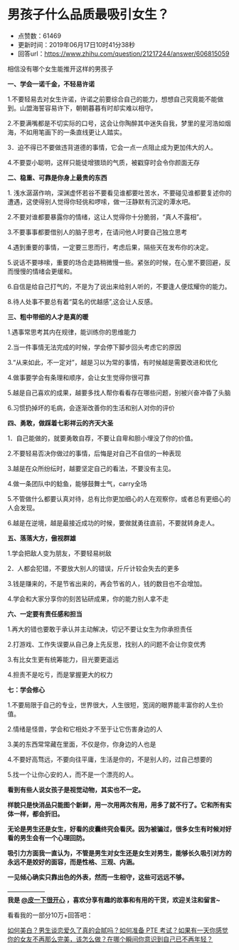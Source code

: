 # 男孩子什么品质最吸引女生？
- 点赞数：61469
- 更新时间：2019年06月17日10时41分38秒
- 回答url：https://www.zhihu.com/question/21217244/answer/606815059
<body>
 <p data-pid="6m9UYagC">相信没有哪个女生能推开这样的男孩子</p>
 <p data-pid="PS7YmKV9"><b>一、学会一诺千金，不轻易许诺</b></p>
 <p data-pid="SM5MXcEI">1.不要轻易去对女生许诺，许诺之前要综合自己的能力，想想自己究竟能不能做到。山盟海誓容易许下，朝朝暮暮有时却实难以相守。</p>
 <p data-pid="2HQmD-4O">2.不要满嘴都是不切实际的口号，这会让你陶醉其中迷失自我，梦里的星河浩如烟海，不如用笔画下的一条直线更让人踏实。</p>
 <p data-pid="tJz9Bby9">3．迫不得已不要做违背道德的事情，它会一点一点阻止成为更加伟大的人。</p>
 <p data-pid="LNY_Zy1V">4.不要耍小聪明，这样只能徒增猥琐的气质，被戳穿时会令你颜面无存</p>
 <p data-pid="tKWBrr2D"><b>二、稳重、可靠是你身上最贵的东西</b></p>
 <p data-pid="6-a0oN24">1. 浅水潺潺作响，深渊虚怀若谷不要看见谁都要吐苦水，不要碰见谁都要复述你的遭遇，这使得别人觉得你轻佻和啰嗦，做一汪静默有沉淀的潭水吧。</p>
 <p data-pid="qalFPdPX">2.不要对谁都要暴露你的情绪，这让人觉得你十分脆弱，“真人不露相”。</p>
 <p data-pid="to8ozY5E">3.不要事事都要借别人的脑子思考，在请问他人时要自己独立思考</p>
 <p data-pid="NRzHnwsi">4.遇到重要的事情，一定要三思而行，考虑后果，隔些天在发布你的决定。</p>
 <p data-pid="RBee8mmP">5.说话不要哆嗦，重要的场合走路稍微慢一些。紧张的时候，在心里不要回避，反而慢慢的情绪会更缓和。</p>
 <p data-pid="tiCYH2ei">6.自信是给自己打气的，不是为了说出来给别人听的，不要逢人便炫耀你的能力。</p>
 <p data-pid="0hHhucTQ">8.待人处事不要总有着“莫名的优越感”,这会让人反感。</p>
 <p data-pid="zVslh9Rw"><b>三、粗中带细的人才是真的暖</b></p>
 <p data-pid="QOM33T-j">1.遇事常思考其内在规律，能训练你的思维能力</p>
 <p data-pid="CsJlrKmZ">2.当一件事情无法完成的时候，学会停下脚步回头考虑它的原因</p>
 <p data-pid="r5shkq7s">3.“从来如此，不一定对”，越是习以为常的事情，有时候越是需要改进和优化</p>
 <p data-pid="cM31iNoL">4.做事要学会有条理和顺序，会让女生觉得你很可靠</p>
 <p data-pid="eKadENfm">5.越是自己喜欢的成果，越要多找人帮你看看存在哪些问题，别被兴奋冲昏了头脑</p>
 <p data-pid="1j5E4fqZ">6.习惯扔掉坏的毛病，会逐渐改善你的生活和别人对你的评价</p>
 <p data-pid="Qxl0dYrm"><b>四、勇敢，做踩着七彩祥云的齐天大圣</b></p>
 <p data-pid="MGgN614o">1．自己能做的，就要勇敢自荐，不要让自卑和胆小埋没了你的价值。</p>
 <p data-pid="8SXbO0ct">2.不要轻易否决你做过的事情，后悔是对自己不自信的一种表现</p>
 <p data-pid="DASGeAvT">3.越是在众所纷纭时，越要坚定自己的看法，不要没有主见。</p>
 <p data-pid="b20tJZaQ">4.做一条团队中的鲶鱼，能够鼓舞士气，carry全场</p>
 <p data-pid="JOHfqw2Q">5.不管做什么都要认真对待，总有比你更加细心的人在观察你，或者总有更细心的人会发现。</p>
 <p data-pid="hlj_CPEv">6.越是在逆境，越是最接近成功的时候，要做就勇往直前，不要就转身走人。</p>
 <p data-pid="nzYDH1zR"><b>五、落落大方，傲视群雄</b></p>
 <p data-pid="yEbN-kzu">1.学会把敌人变为朋友，不要轻易树敌</p>
 <p data-pid="hgwglm_W">2．人都会犯错，不要放大别人的错误，斤斤计较会失去的更多</p>
 <p data-pid="00PJptSe">3.钱是赚来的，不是节省出来的，再会节省的人，钱的数目也不会增加。</p>
 <p data-pid="ty3nwlOm">4.学会和大家分享你的刻苦钻研成果，你的能力别人拿不走</p>
 <p data-pid="4GWKX7YL"><b>六、一定要有责任感和担当</b></p>
 <p data-pid="eDEsIWSz">1.再大的错也要敢于承认并主动解决，切记不要让女生为你承担责任</p>
 <p data-pid="Nf7iHR_k">2.打游戏、工作失误要从自己身上先反思，找别人的问题不会让你变优秀</p>
 <p data-pid="LePGWZlE">3.有比女生更有统筹能力，目光要更遥远</p>
 <p data-pid="H29248dD">4.担责不是吃亏，而是掌握更大的权力</p>
 <p data-pid="5s2NCNQD"><b>七：学会修心</b></p>
 <p data-pid="ZtETZ0DZ">1.不要局限于自己的专业，世界很大，人生很短，宽阔的眼界能丰富你的人生价值。</p>
 <p data-pid="dBkYpytS">2.情绪是怪兽，学会和它相处才不至于让它伤害身边的人</p>
 <p data-pid="SSrJFrpl">3.美的东西常常藏在里面，不仅是你，你身边的人也是</p>
 <p data-pid="CDCDQyiI">4.不要好高骛远，不要向往平庸，生活是你的，不是别人的，过自己想要的</p>
 <p data-pid="o2hr-W1B">5.找一个让你心安的人，而不是一个漂亮的人。</p>
 <p data-pid="0jQ2X2Ku"><b>看到有些人说女孩子是视觉动物，其实也不一定。</b></p>
 <p data-pid="cTXwFZla"><b>样貌只是快消品只能图个新鲜，用一次用两次有用，用多了就不行了。它和所有实体一样，都会折旧。</b></p>
 <p data-pid="tUj0VaOT"><b>无论是男生还是女生，好看的皮囊终究会看厌。因为被骗过，很多女生有时候对好看的男生会有一个心理回防。</b></p>
 <p data-pid="RrScgPzO"><b>吸引力方面我一直认为，不管是男生对女生还是女生对男生，能够长久吸引对方的永远不是姣好的面容，而是性格、三观、内涵。</b></p>
 <p data-pid="fNn3nIw2"><b>一见倾心确实只靠出色的外表，然而一生相守，这些可远远不够。</b></p>
 <p data-pid="jJTsbnuH">——————<br><b>我是 <a class="member_mention" href="https://www.zhihu.com/people/f8cec67cc2e48c2c290e77446819b5b5" data-hash="f8cec67cc2e48c2c290e77446819b5b5" data-hovercard="p$b$f8cec67cc2e48c2c290e77446819b5b5">@皮一下很开心</a> ，喜欢分享有趣的故事和有用的干货，欢迎关注和留言~</b></p>
 <p data-pid="LpNP2W0U">看看我的一部分10万+回答吧：</p><a href="https://www.zhihu.com/question/21183629/answer/388989422" data-draft-node="block" data-draft-type="link-card" data-image="https://pic3.zhimg.com/v2-d08674c5a0049a7c672c80edde2d6b32_ipico.jpg" data-image-width="431" data-image-height="426" class="internal">如何美白？</a><a href="https://www.zhihu.com/question/314691125/answer/624228479" data-draft-node="block" data-draft-type="link-card" data-image="https://pic3.zhimg.com/v2-668ad23450b991510bd83203570658f6_180x120.jpg" data-image-width="627" data-image-height="510" class="internal">男生谈恋爱久了真的会腻吗？</a><a href="https://www.zhihu.com/question/19785196/answer/191470069" data-draft-node="block" data-draft-type="link-card" data-image="https://pic4.zhimg.com/v2-d7935826ed6fe0489179e18962f5bb73_120x160.jpg" data-image-width="2346" data-image-height="3222" class="internal">如何准备 PTE 考试？</a><a href="https://www.zhihu.com/question/298645716/answer/516903938" data-draft-node="block" data-draft-type="link-card" class="internal">如果有一天你感觉你的女友不再那么完美，该怎么做？</a><a href="https://www.zhihu.com/question/303596007/answer/544078956" data-draft-node="block" data-draft-type="link-card" class="internal">在哪个瞬间你意识到自己已不再年轻？</a>
 <p></p>
 <p></p>
</body>
